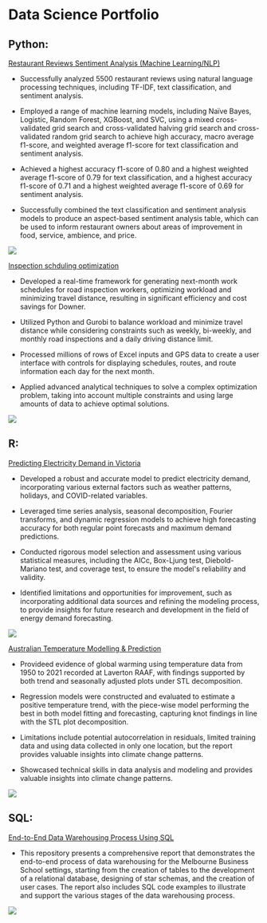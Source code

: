 

# Data Science Portfolio 
                                                    
## Python:

[Restaurant Reviews Sentiment Analysis (Machine Learning/NLP)](https://github.com/Mathew-Gao/Restaurant-Review-sentiment-analysis--NLP-machine-learning) 

* Successfully analyzed 5500 restaurant reviews using natural language processing techniques, including TF-IDF, text classification, and sentiment analysis.

* Employed a range of machine learning models, including Naïve Bayes, Logistic, Random Forest, XGBoost, and SVC, using a mixed cross-validated grid search and cross-validated halving grid search and cross-validated random grid search to achieve high accuracy, macro average f1-score, and weighted average f1-score for text classification and sentiment analysis.

* Achieved a highest accuracy f1-score of 0.80 and a highest weighted average f1-score of 0.79 for text classification, and a highest accuracy f1-score of 0.71 and a highest weighted average f1-score of 0.69 for sentiment analysis.

* Successfully combined the text classification and sentiment analysis models to produce an aspect-based sentiment analysis table, which can be used to inform restaurant owners about areas of improvement in food, service, ambience, and price.

![](https://github.com/Mathew-Gao/Mathew-Gao/blob/main/images/prediction.png)


[Inspection schduling optimization](https://github.com/Mathew-Gao/Inspection-Schedule-Optimization)

* Developed a real-time framework for generating next-month work schedules for road inspection workers, optimizing workload and minimizing travel distance, resulting in significant efficiency and cost savings for Downer.

* Utilized Python and Gurobi to balance workload and minimize travel distance while considering constraints such as weekly, bi-weekly, and monthly road inspections and a daily driving distance limit.

* Processed millions of rows of Excel inputs and GPS data to create a user interface with controls for displaying schedules, routes, and route information each day for the next month.

* Applied advanced analytical techniques to solve a complex optimization problem, taking into account multiple constraints and using large amounts of data to achieve optimal solutions.

![](https://github.com/Mathew-Gao/Mathew-Gao/blob/main/images/Optimization.png)

## R:

[Predicting Electricity Demand in Victoria](https://github.com/Mathew-Gao/Victoria-Electricity-Demand-Prediction)

* Developed a robust and accurate model to predict electricity demand, incorporating various external factors such as weather patterns, holidays, and COVID-related variables.

* Leveraged time series analysis, seasonal decomposition, Fourier transforms, and dynamic regression models to achieve high forecasting accuracy for both regular point forecasts and maximum demand predictions.

* Conducted rigorous model selection and assessment using various statistical measures, including the AICc, Box-Ljung test, Diebold-Mariano test, and coverage test, to ensure the model's reliability and validity.

* Identified limitations and opportunities for improvement, such as incorporating additional data sources and refining the modeling process, to provide insights for future research and development in the field of energy demand forecasting.

![](https://github.com/Mathew-Gao/Mathew-Gao/blob/main/images/Demand%20Prediction.jpeg)

[Australian Temperature Modelling & Prediction](https://github.com/Mathew-Gao/Australian-Temperature-Prediction-Global-Warming)

* Provideed evidence of global warming using temperature data from 1950 to 2021 recorded at Laverton RAAF, with findings supported by both trend and seasonally adjusted plots under STL decomposition.

* Regression models were constructed and evaluated to estimate a positive temperature trend, with the piece-wise model performing the best in both model fitting and forecasting, capturing knot findings in line with the STL plot decomposition.

* Limitations include potential autocorrelation in residuals, limited training data and using data collected in only one location, but the report provides valuable insights into climate change patterns.

* Showcased technical skills in data analysis and modeling and provides valuable insights into climate change patterns.

![](https://github.com/Mathew-Gao/Mathew-Gao/blob/main/images/temperature2.png)

## SQL:

[End-to-End Data Warehousing Process Using SQL](https://github.com/Mathew-Gao/Design-Create-Database-using-SQL)

* This repository presents a comprehensive report that demonstrates the end-to-end process of data warehousing for the Melbourne Business School settings, starting from the creation of tables to the development of a relational database, designing of star schemas, and the creation of user cases. The report also includes SQL code examples to illustrate and support the various stages of the data warehousing process.

![](https://github.com/Mathew-Gao/Mathew-Gao/blob/main/images/Database%20Schema.png)
